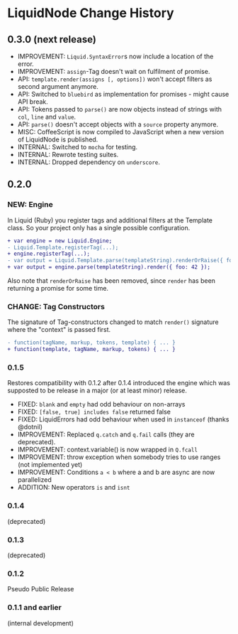 # LiquidNode Change History

## 0.3.0 (next release)

- IMPROVEMENT: `Liquid.SyntaxError`s now include a location of the error.
- IMPROVEMENT: `assign`-Tag doesn't wait on fulfilment of promise.
- API: `template.render(assigns [, options])` won't accept filters as second argument anymore.
- API: Switched to `bluebird` as implementation for promises - might cause API break.
- API: Tokens passed to `parse()` are now objects instead of strings with `col`, `line` and `value`.
- API: `parse()` doesn't accept objects with a `source` property anymore.
- MISC: CoffeeScript is now compiled to JavaScript when a new version of LiquidNode is published.
- INTERNAL: Switched to `mocha` for testing.
- INTERNAL: Rewrote testing suites.
- INTERNAL: Dropped dependency on `underscore`.

## 0.2.0

### NEW: Engine

In Liquid (Ruby) you register tags and additional filters at the Template class.
So your project only has a single possible configuration.

```diff
+ var engine = new Liquid.Engine;
- Liquid.Template.registerTag(...);
+ engine.registerTag(...);
- var output = Liquid.Template.parse(templateString).renderOrRaise({ foo: 42 });
+ var output = engine.parse(templateString).render({ foo: 42 });
```

Also note that `renderOrRaise` has been removed, since `render` has been returning a promise for some time.

### CHANGE: Tag Constructors

The signature of Tag-constructors changed to match `render()` signature where the
"context" is passed first.

```diff
- function(tagName, markup, tokens, template) { ... }
+ function(template, tagName, markup, tokens) { ... }
```

### 0.1.5

Restores compatibility with 0.1.2 after 0.1.4 introduced the engine
which was supposted to be release in a major (or at least minor) release.

- FIXED: `blank` and `empty` had odd behaviour on non-arrays
- FIXED: `[false, true] includes false` returned false
- FIXED: LiquidErrors had odd behaviour when used in `instanceof` (thanks @dotnil)
- IMPROVEMENT: Replaced `q.catch` and `q.fail` calls (they are deprecated).
- IMPROVEMENT: context.variable() is now wrapped in `Q.fcall`
- IMPROVEMENT: throw exception when somebody tries to use ranges (not implemented yet)
- IMPROVEMENT: Conditions `a < b` where a and b are async are now parallelized
- ADDITION: New operators `is` and `isnt`

### 0.1.4

(deprecated)

### 0.1.3

(deprecated)

### 0.1.2

Pseudo Public Release

### 0.1.1 and earlier

(internal development)
